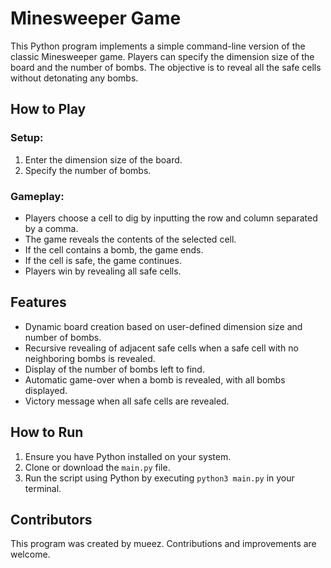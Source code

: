 # Minesweeper Game

This Python program implements a simple command-line version of the classic Minesweeper game. Players can specify the dimension size of the board and the number of bombs. The objective is to reveal all the safe cells without detonating any bombs.

## How to Play

### Setup:

1. Enter the dimension size of the board.
2. Specify the number of bombs.

### Gameplay:

- Players choose a cell to dig by inputting the row and column separated by a comma.
- The game reveals the contents of the selected cell.
- If the cell contains a bomb, the game ends.
- If the cell is safe, the game continues.
- Players win by revealing all safe cells.

## Features

- Dynamic board creation based on user-defined dimension size and number of bombs.
- Recursive revealing of adjacent safe cells when a safe cell with no neighboring bombs is revealed.
- Display of the number of bombs left to find.
- Automatic game-over when a bomb is revealed, with all bombs displayed.
- Victory message when all safe cells are revealed.

## How to Run

1. Ensure you have Python installed on your system.
2. Clone or download the `main.py` file.
3. Run the script using Python by executing `python3 main.py` in your terminal.

## Contributors

This program was created by mueez. Contributions and improvements are welcome.

